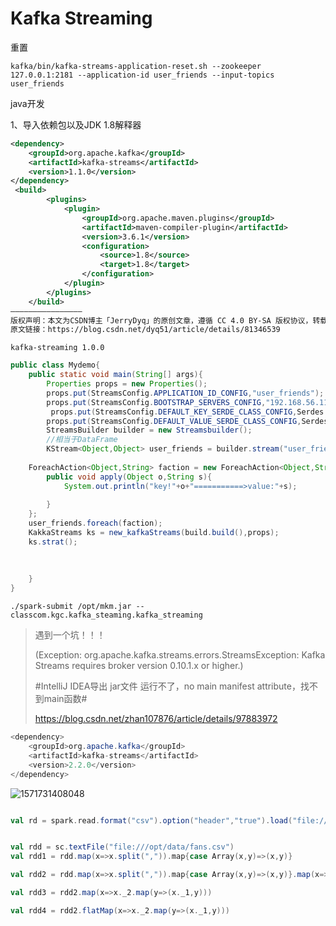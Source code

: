 # Kafka  Streaming

重置 

```shell
kafka/bin/kafka-streams-application-reset.sh --zookeeper 127.0.0.1:2181 --application-id user_friends --input-topics user_friends
```

java开发

1、导入依赖包以及JDK 1.8解释器

```xml
<dependency>        
    <groupId>org.apache.kafka</groupId>
    <artifactId>kafka-streams</artifactId>
    <version>1.1.0</version>
</dependency>
 <build>
        <plugins>
            <plugin>
                <groupId>org.apache.maven.plugins</groupId>
                <artifactId>maven-compiler-plugin</artifactId>
                <version>3.6.1</version>
                <configuration>
                    <source>1.8</source>
                    <target>1.8</target>
                </configuration>
            </plugin>
        </plugins>
    </build>
————————————————
版权声明：本文为CSDN博主「JerryDyq」的原创文章，遵循 CC 4.0 BY-SA 版权协议，转载请附上原文出处链接及本声明。
原文链接：https://blog.csdn.net/dyq51/article/details/81346539
```



`kafka-streaming 1.0.0`

```java
public class Mydemo{
    public static void main(String[] args){
        Properties props = new Properties();
      	props.put(StreamsConfig.APPLICATION_ID_CONFIG,"user_friends");
        props.put(StreamsConfig.BOOTSTRAP_SERVERS_CONFIG,"192.168.56.110:9092");
     	 props.put(StreamsConfig.DEFAULT_KEY_SERDE_CLASS_CONFIG,Serdes.String().getClass());
        props.put(StreamsConfig.DEFAULT_VALUE_SERDE_CLASS_CONFIG,Serdes.String(),getClass());
        StreamsBuilder builder = new Streamsbuilder();
        //相当于DataFrame
        KStream<Object,Object> user_friends = builder.stream("user_friends");
        
	ForeachAction<Object,String> faction = new ForeachAction<Object,String>(){
        public void apply(Object o,String s){
            System.out.println("key!"+o+"===========>value:"+s);
            
        }
    };
    user_friends.foreach(faction);
    KakkaStreams ks = new_kafkaStreams(build.build(),props);
    ks.strat();
        
        
           
    }
}
```

```shell
./spark-submit /opt/mkm.jar --classcom.kgc.kafka_steaming.kafka_streaming
```



> 遇到一个坑！！！
>
> (Exception: org.apache.kafka.streams.errors.StreamsException: Kafka Streams requires broker version 0.10.1.x or higher.)
>
> #IntelliJ IDEA导出 jar文件 运行不了，no main manifest attribute，找不到main函数#
>
> https://blog.csdn.net/zhan107876/article/details/97883972

```java
<dependency>        
    <groupId>org.apache.kafka</groupId>
    <artifactId>kafka-streams</artifactId>
    <version>2.2.0</version>
</dependency>
```

![1571731408048](D:\笔记\python\kafkaStreaming.png)

```

```

```scala
val rd = spark.read.format("csv").option("header","true").load("file:///opt/data/user_friends_new.csv")


```

```scala

val rdd = sc.textFile("file:///opt/data/fans.csv")
val rdd1 = rdd.map(x=>x.split(",")).map{case Array(x,y)=>(x,y)}

val rdd2 = rdd.map(x=>x.split(",")).map{case Array(x,y)=>(x,y)}.map(x=>(x._1,x._2.split(" ")))

val rdd3 = rdd2.map(x=>x._2.map(y=>(x._1,y)))

val rdd4 = rdd2.flatMap(x=>x._2.map(y=>(x._1,y)))











```

